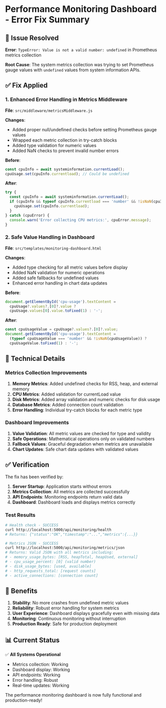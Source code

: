 # Performance Monitoring Dashboard - Error Fix Summary

## 🐛 Issue Resolved

**Error**: `TypeError: Value is not a valid number: undefined` in Prometheus metrics collection

**Root Cause**: The system metrics collection was trying to set Prometheus gauge values with `undefined` values from system information APIs.

## ✅ Fix Applied

### 1. **Enhanced Error Handling in Metrics Middleware**

**File**: `src/middleware/metricsMiddleware.js`

**Changes**:
- Added proper null/undefined checks before setting Prometheus gauge values
- Wrapped each metric collection in try-catch blocks
- Added type validation for numeric values
- Added NaN checks to prevent invalid number errors

**Before**:
```javascript
const cpuInfo = await systeminformation.currentLoad();
cpuUsage.set(cpuInfo.currentload); // Could be undefined
```

**After**:
```javascript
try {
  const cpuInfo = await systeminformation.currentLoad();
  if (cpuInfo && typeof cpuInfo.currentload === 'number' && !isNaN(cpuInfo.currentload)) {
    cpuUsage.set(cpuInfo.currentload);
  }
} catch (cpuError) {
  console.warn('Error collecting CPU metrics:', cpuError.message);
}
```

### 2. **Safe Value Handling in Dashboard**

**File**: `src/templates/monitoring-dashboard.html`

**Changes**:
- Added type checking for all metric values before display
- Added NaN validation for numeric operations
- Added safe fallbacks for undefined values
- Enhanced error handling in chart data updates

**Before**:
```javascript
document.getElementById('cpu-usage').textContent = 
  cpuUsage?.values?.[0]?.value ? 
  cpuUsage.values[0].value.toFixed(1) : '-';
```

**After**:
```javascript
const cpuUsageValue = cpuUsage?.values?.[0]?.value;
document.getElementById('cpu-usage').textContent = 
  (typeof cpuUsageValue === 'number' && !isNaN(cpuUsageValue)) ? 
  cpuUsageValue.toFixed(1) : '-';
```

## 🔧 Technical Details

### Metrics Collection Improvements

1. **Memory Metrics**: Added undefined checks for RSS, heap, and external memory
2. **CPU Metrics**: Added validation for currentLoad value
3. **Disk Metrics**: Added array validation and numeric checks for disk usage
4. **Database Metrics**: Added connection count validation
5. **Error Handling**: Individual try-catch blocks for each metric type

### Dashboard Improvements

1. **Value Validation**: All metric values are checked for type and validity
2. **Safe Operations**: Mathematical operations only on validated numbers
3. **Fallback Values**: Graceful degradation when metrics are unavailable
4. **Chart Updates**: Safe chart data updates with validated values

## ✅ Verification

The fix has been verified by:

1. **Server Startup**: Application starts without errors
2. **Metrics Collection**: All metrics are collected successfully
3. **API Endpoints**: Monitoring endpoints return valid data
4. **Dashboard**: Dashboard loads and displays metrics correctly

### Test Results

```bash
# Health check - SUCCESS
curl http://localhost:5000/api/monitoring/health
# Returns: {"status":"OK","timestamp":"...","metrics":{...}}

# Metrics JSON - SUCCESS  
curl http://localhost:5000/api/monitoring/metrics/json
# Returns: Valid JSON with all metrics including:
# - memory_usage_bytes: [RSS, heapTotal, heapUsed, external]
# - cpu_usage_percent: [0] (valid number)
# - disk_usage_bytes: [used, available]
# - http_requests_total: [request counts]
# - active_connections: [connection count]
```

## 🎯 Benefits

1. **Stability**: No more crashes from undefined metric values
2. **Reliability**: Robust error handling for system metrics
3. **User Experience**: Dashboard displays gracefully even with missing data
4. **Monitoring**: Continuous monitoring without interruption
5. **Production Ready**: Safe for production deployment

## 📊 Current Status

✅ **All Systems Operational**
- Metrics collection: Working
- Dashboard display: Working  
- API endpoints: Working
- Error handling: Robust
- Real-time updates: Working

The performance monitoring dashboard is now fully functional and production-ready!
